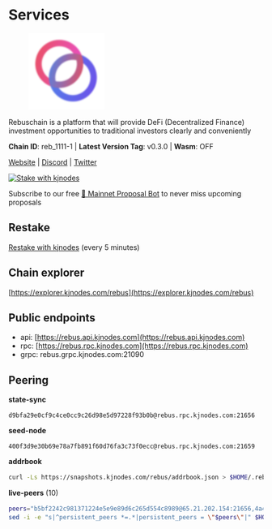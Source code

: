 # Services

<figure><img src="https://raw.githubusercontent.com/kj89/cosmos-images/main/logos/rebus.png" width="150" alt=""><figcaption></figcaption></figure>

Rebuschain is a platform that will provide DeFi (Decentralized Finance)  investment opportunities to traditional investors clearly and conveniently

**Chain ID**: reb_1111-1 | **Latest Version Tag**: v0.3.0 | **Wasm**: OFF

[Website](https://www.rebuschain.com) | [Discord](https://discord.gg/rebuschain) | [Twitter](https://twitter.com/RebusChain)

[![Stake with kjnodes](https://i.ibb.co/cr44Q8j/button-stake-with-kjnodes.png)](https://restake.app/rebus/rebusvaloper1vndzy8y55ylgpmmsc34uy8rm6kqlml6ffs9lrv)

Subscribe to our free [🤖 Mainnet Proposal Bot](https://t.me/kjnodes_proposal_bot) to never miss upcoming proposals

## Restake

[Restake with kjnodes](https://restake.app/rebus/rebusvaloper1vndzy8y55ylgpmmsc34uy8rm6kqlml6ffs9lrv) (every 5 minutes)
## Chain explorer
[https://explorer.kjnodes.com/rebus](https://explorer.kjnodes.com/rebus)

## Public endpoints

* api: [https://rebus.api.kjnodes.com](https://rebus.api.kjnodes.com)
* rpc: [https://rebus.rpc.kjnodes.com](https://rebus.rpc.kjnodes.com)
* grpc: rebus.grpc.kjnodes.com:21090

## Peering

**state-sync**

```text
d9bfa29e0cf9c4ce0cc9c26d98e5d97228f93b0b@rebus.rpc.kjnodes.com:21656
```

**seed-node**

```text
400f3d9e30b69e78a7fb891f60d76fa3c73f0ecc@rebus.rpc.kjnodes.com:21659
```

**addrbook**
```bash
curl -Ls https://snapshots.kjnodes.com/rebus/addrbook.json > $HOME/.rebusd/config/addrbook.json
```

**live-peers** (10)
```bash
peers="b5bf2242c981371224e5e9e89d6c265d554c8989@65.21.202.154:21656,4a4d2e7070e05ad6c13628d2f191d96172659452@65.109.65.210:40656,3cc5fb5f6140ac4e57dfc80940c8a06daa299c89@51.77.195.46:26656,d9bfa29e0cf9c4ce0cc9c26d98e5d97228f93b0b@65.109.88.38:21656,8f023504e27873141164b6fbf1c4b788ff8d533b@159.69.200.24:26656,cd71aa366822800a2aa7051fae69127f78b3f203@188.165.225.226:26656,c124ce0b508e8b9ed1c5b6957f362225659b5343@134.65.192.98:26656,12e6bea6650a53150c01ca3897e4a0b94d6e9d4e@135.181.141.47:26656,faf349e185255c4aa2786da4f8ac70ea13849db0@169.155.45.128:26656,a7d96dc929824613315dcc1c90fee119f28cc51f@164.152.160.207:26656"
sed -i -e "s|^persistent_peers *=.*|persistent_peers = \"$peers\"|" $HOME/.rebusd/config/config.toml
```
